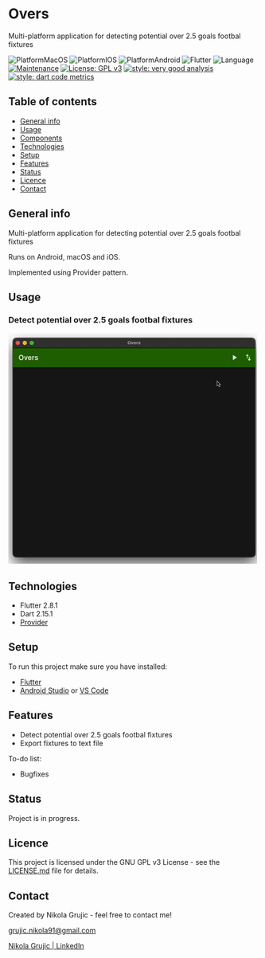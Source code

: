 # Overs
Multi-platform application for detecting potential over 2.5 goals footbal fixtures

![PlatformMacOS](https://img.shields.io/badge/Platform-macOS-lightgrey)
![PlatformIOS](https://img.shields.io/badge/Platform-iOS-lightgrey)
![PlatformAndroid](https://img.shields.io/badge/Platform-Android-lightgrey)
![Flutter](https://img.shields.io/badge/Framework-Flutter-blue)
![Language](https://img.shields.io/badge/Language-Dart-blue)
[![Maintenance](https://img.shields.io/badge/Maintained%3F-yes-green.svg)](https://github.com/NikolaGrujic91/garden_planner_app/graphs/commit-activity)
[![License: GPL v3](https://img.shields.io/badge/License-GPLv3-blue.svg)](https://www.gnu.org/licenses/gpl-3.0)
[![style: very good analysis](https://img.shields.io/badge/style-very_good_analysis-B22C89.svg)](https://pub.dev/packages/very_good_analysis)
[![style: dart code metrics](https://img.shields.io/badge/style-dart%20code%20metrics-B22C89)](https://pub.dev/packages/dart_code_metrics)


## Table of contents
* [General info](#general-info)
* [Usage](#usage)
* [Components](#components)
* [Technologies](#technologies)
* [Setup](#setup)
* [Features](#features)
* [Status](#status)
* [Licence](#licence)
* [Contact](#contact)

## General info

Multi-platform application for detecting potential over 2.5 goals footbal fixtures

Runs on Android, macOS and iOS.

Implemented using Provider pattern.

## Usage
### Detect potential over 2.5 goals footbal fixtures

![Detect](./gifs/usage.gif)

## Technologies
* Flutter 2.8.1
* Dart 2.15.1
* [Provider](https://pub.dev/packages/provider)

## Setup
To run this project make sure you have installed:
* [Flutter](https://docs.flutter.dev/get-started/install)
* [Android Studio](https://docs.flutter.dev/get-started/editor?tab=androidstudio) or [VS Code](https://docs.flutter.dev/get-started/editor?tab=vscode)


## Features

* Detect potential over 2.5 goals footbal fixtures
* Export fixtures to text file

To-do list:
* Bugfixes

## Status
Project is in progress.


## Licence

This project is licensed under the GNU GPL v3 License - see the [LICENSE.md](https://github.com/NikolaGrujic91/garden_planner_app/blob/main/LICENSE) file for details.

## Contact
Created by Nikola Grujic - feel free to contact me!

grujic.nikola91@gmail.com

[Nikola Grujic | LinkedIn](https://www.linkedin.com/in/nikola-grujic-735a7284/)

